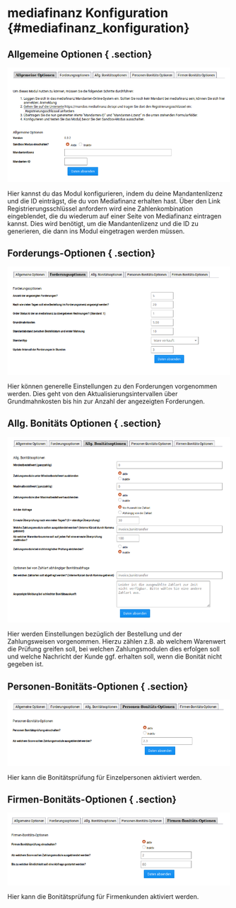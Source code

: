 # mediafinanz Konfiguration {#mediafinanz_konfiguration}

## Allgemeine Optionen { .section}

![](Bilder/mediafinanz/mediafinanz_002.png "Reiter Allgemeine Optionen")

Hier kannst du das Modul konfigurieren, indem du deine Mandantenlizenz und die ID einträgst, die du von Mediafinanz erhalten hast. Über den Link Registrierungsschlüssel anfordern wird eine Zahlenkombination eingeblendet, die du wiederum auf einer Seite von Mediafinanz eintragen kannst. Dies wird benötigt, um die Mandantenlizenz und die ID zu generieren, die dann ins Modul eingetragen werden müssen.

## Forderungs-Optionen { .section}

![](Bilder/mediafinanz/mediafinanz_003.png "Reiter Forderungsoptionen")

Hier können generelle Einstellungen zu den Forderungen vorgenommen werden. Dies geht von den Aktualisierungsintervallen über Grundmahnkosten bis hin zur Anzahl der angezeigten Forderungen.

## Allg. Bonitäts Optionen { .section}

![](Bilder/mediafinanz/mediafinanz_005.png "Reiter Allg. Bonitäts Optionen")

Hier werden Einstellungen bezüglich der Bestellung und der Zahlungsweisen vorgenommen. Hierzu zählen z.B. ab welchem Warenwert die Prüfung greifen soll, bei welchen Zahlungsmodulen dies erfolgen soll und welche Nachricht der Kunde ggf. erhalten soll, wenn die Bonität nicht gegeben ist.

## Personen-Bonitäts-Optionen { .section}

![](Bilder/mediafinanz/mediafinanz_006.png "Reiter Personen-Bonitäts-Optionen")

Hier kann die Bonitätsprüfung für Einzelpersonen aktiviert werden.

## Firmen-Bonitäts-Optionen { .section}

![](Bilder/mediafinanz/mediafinanz_007.png "Reiter Firmen-Bonitäts-Optionen")

Hier kann die Bonitätsprüfung für Firmenkunden aktiviert werden.



